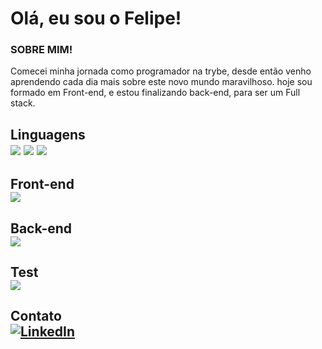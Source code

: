 <h1>Olá, eu sou o  Felipe!</h1>
  <h3>SOBRE MIM!</h3>
    
 <p>Comecei minha jornada como programador na trybe, desde então venho aprendendo cada dia mais sobre este novo mundo maravilhoso. hoje sou formado em Front-end, e estou finalizando  back-end, para ser um Full stack.</p>
 
 <h2>Linguagens</>
  <div>
    <img src="https://img.shields.io/badge/TypeScript-007ACC?style=for-the-badge&logo=typescript&logoColor=white"</>
    <img src="https://img.shields.io/badge/JavaScript-323330?style=for-the-badge&logo=javascript&logoColor=F7DF1E"</>
    <img src="https://img.shields.io/badge/HTML5-E34F26?style=for-the-badge&logo=html5&logoColor=white"</> 
  </div>

 <h2>Front-end</>
  <div>
   <img src="https://img.shields.io/badge/React-20232A?style=for-the-badge&logo=react&logoColor=61DAFB"</>
  </div>
  
 <h2>Back-end</>
  <div>
   <img src="https://img.shields.io/badge/Node.js-339933?style=for-the-badge&logo=nodedotjs&logoColor=white"</>
  </div>
  
 <h2>Test</>
  <div>
     <img src="https://img.shields.io/badge/Jest-C21325?style=for-the-badge&logo=jest&logoColor=white"</>
  </div>
  
 <h2>Contato</>
  <div>
    <a href="https://www.linkedin.com/in/felipe-medeiros-malentaqui/" target="_blank"><img alt="LinkedIn" src="https://img.shields.io/badge/LinkedIn-0077B5?style=for-the-badge&logo=linkedin&logoColor=white" target="_blank" /></a>
  </div>

<!--     <img src=""</> -->
   
